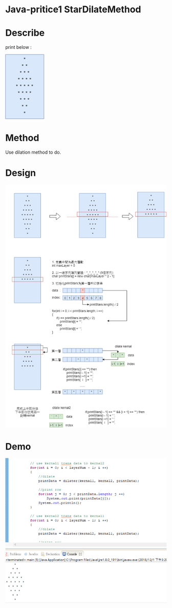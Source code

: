# Java-pritice1 StarDilateMethod

# Describe

print below :

![print](/designDocument/print.png)

# Method 

Use dilation method to do.

# Design
![design](/designDocument/StarDilateMethod_design.png)

# Demo
![demo](/designDocument/demo.PNG)
